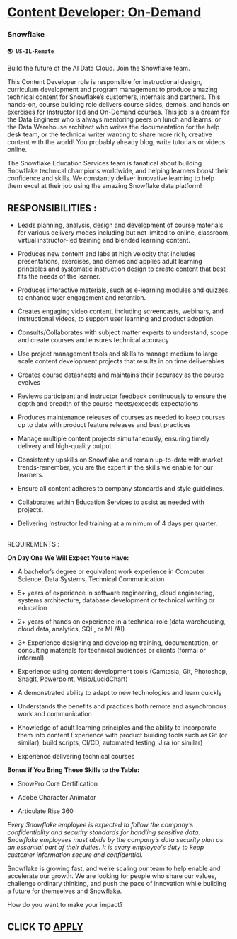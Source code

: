 # [Content Developer: On-Demand](https://www.remotewlb.com/apply/content-developer-on-demand)  
### Snowflake  
#### `🌎 US-IL-Remote`  

Build the future of the AI Data Cloud. Join the Snowflake team.

This Content Developer role is responsible for instructional design, curriculum development and program management to produce amazing technical content for Snowflake’s customers, internals and partners. This hands-on, course building role delivers course slides, demo’s, and hands on exercises for Instructor led and On-Demand courses. This job is a dream for the Data Engineer who is always mentoring peers on lunch and learns, or the Data Warehouse architect who writes the documentation for the help desk team, or the technical writer wanting to share more rich, creative content with the world! You probably already blog, write tutorials or videos online.

The Snowflake Education Services team is fanatical about building Snowflake technical champions worldwide, and helping learners boost their confidence and skills. We constantly deliver innovative learning to help them excel at their job using the amazing Snowflake data platform!  

## RESPONSIBILITIES :

  * Leads planning, analysis, design and development of course materials for various delivery modes including but not limited to online, classroom, virtual instructor-led training and blended learning content. 

  * Produces new content and labs at high velocity that includes presentations, exercises, and demos and applies adult learning principles and systematic instruction design to create content that best fits the needs of the learner.

  * Produces interactive materials, such as e-learning modules and quizzes, to enhance user engagement and retention. 

  * Creates engaging video content, including screencasts, webinars, and instructional videos, to support user learning and product adoption. 

  * Consults/Collaborates with subject matter experts to understand, scope and create courses and ensures technical accuracy

  * Use project management tools and skills to manage medium to large scale content development projects that results in on time deliverables

  * Creates course datasheets and maintains their accuracy as the course evolves

  * Reviews participant and instructor feedback continuously to ensure the depth and breadth of the course meets/exceeds expectations

  * Produces maintenance releases of courses as needed to keep courses up to date with product feature releases and best practices

  * Manage multiple content projects simultaneously, ensuring timely delivery and high-quality output.

  * Consistently upskills on Snowflake and remain up-to-date with market trends-remember, you are the expert in the skills we enable for our learners.

  * Ensure all content adheres to company standards and style guidelines.

  * Collaborates within Education Services to assist as needed with projects.

  * Delivering Instructor led training at a minimum of 4 days per quarter.

##  
REQUIREMENTS :

 **On Day One We Will Expect You to Have:**

  * A bachelor’s degree or equivalent work experience in Computer Science, Data Systems, Technical Communication

  * 5+ years of experience in software engineering, cloud engineering, systems architecture, database development or technical writing or education

  * 2+ years of hands on experience in a technical role (data warehousing, cloud data, analytics, SQL, or ML/AI)

  * 3+ Experience designing and developing training, documentation, or consulting materials for technical audiences or clients (formal or informal)

  * Experience using content development tools (Camtasia, Git, Photoshop, SnagIt, Powerpoint, Visio/LucidChart)

  * A demonstrated ability to adapt to new technologies and learn quickly

  * Understands the benefits and practices both remote and asynchronous work and communication

  * Knowledge of adult learning principles and the ability to incorporate them into content Experience with product building tools such as Git (or similar), build scripts, CI/CD, automated testing, Jira (or similar)

  * Experience delivering technical courses   

**Bonus if You Bring These Skills to the Table:**

  * SnowPro Core Certification

  * Adobe Character Animator

  * Articulate Rise 360

 _Every Snowflake employee is expected to follow the company’s confidentiality and security standards for handling sensitive data. Snowflake employees must abide by the company’s data security plan as an essential part of their duties. It is every employee's duty to keep customer information secure and confidential._

Snowflake is growing fast, and we’re scaling our team to help enable and accelerate our growth. We are looking for people who share our values, challenge ordinary thinking, and push the pace of innovation while building a future for themselves and Snowflake.

How do you want to make your impact?

  
## CLICK TO [APPLY](https://www.remotewlb.com/apply/content-developer-on-demand)

